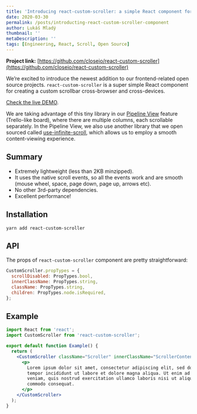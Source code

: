 ```yaml
---
title: 'Introducing react-custom-scroller: a simple React component for creating custom scrollbars'
date: 2020-03-30
permalink: /posts/introducting-react-custom-scroller-component
author: Lukáš Mladý
thumbnail: ''
metaDescription: ''
tags: [Engineering, React, Scroll, Open Source]
---
```


**Project link:** [https://github.com/closeio/react-custom-scroller](https://github.com/closeio/react-custom-scroller)

We’re excited to introduce the newest addition to our frontend-related open source projects. `react-custom-scroller` is a super simple React component for creating a custom scrollbar cross-browser and cross-devices.

[Check the live DEMO](https://closeio.github.io/react-custom-scroller/).

We are taking advantage of this tiny library in our [Pipeline View](https://close.com/pipeline/) feature (Trello-like board), where there are multiple columns, each scrollable separately. In the Pipeline View, we also use another library that we open sourced called [use-infinite-scroll](https://github.com/closeio/use-infinite-scroll), which allows us to employ a smooth content-viewing experience.

## Summary

- Extremely lightweight (less than 2KB minzipped).
- It uses the native scroll events, so all the events work and are smooth (mouse wheel, space, page down, page up, arrows etc).
- No other 3rd-party dependencies.
- Excellent performance!

## Installation

    yarn add react-custom-scroller

## API

The props of `react-custom-scroller` component are pretty straightforward:

```js
CustomScroller.propTypes = {
  scrollDisabled: PropTypes.bool,
  innerClassName: PropTypes.string,
  className: PropTypes.string,
  children: PropTypes.node.isRequired,
};
```

## Example

```jsx
import React from 'react';
import CustomScroller from 'react-custom-scroller';

export default function Example() {
  return (
    <CustomScroller className="Scroller" innerClassName="ScrollerContent">
      <p>
        Lorem ipsum dolor sit amet, consectetur adipiscing elit, sed do eiusmod
        tempor incididunt ut labore et dolore magna aliqua. Ut enim ad minim
        veniam, quis nostrud exercitation ullamco laboris nisi ut aliquip ex ea
        commodo consequat.
      </p>
    </CustomScroller>
  );
}
```
